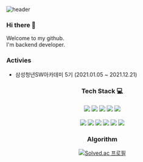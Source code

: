 ![header](https://capsule-render.vercel.app/api?type=rect&color=auto&height=200&section=header&text=YounglinKwon&fontSize=50)

### Hi there 👋 
Welcome to my github.  
I'm backend developer.  

### Activies
- 삼성청년SW아카데미 5기 (2021.01.05 ~ 2021.12.21) 

<div align='center'>
<h3>Tech Stack 💻</h3>

###  <img src="https://img.shields.io/badge/Java-007396?style=flat-square&logo=java&logoColor=white"/> <img src="https://img.shields.io/badge/Python-3776AB?style=flat-square&logo=python&logoColor=white"/> <img src="https://img.shields.io/badge/Javascript-F7DF1E?style=flat-square&logo=javascript&logoColor=black"/> <img src="https://img.shields.io/badge/HTML-E34F26?style=flat-square&logo=html5&logoColor=white"/> <img src="https://img.shields.io/badge/CSS-1572B6?style=flat-square&logo=css3&logoColor=white"/>  

 <img src="https://img.shields.io/badge/SpringBoot-6DB33F?style=flat-square&logo=springboot&logoColor=white"/> <img src="https://img.shields.io/badge/Vue.js-4FC08D?style=flat-square&logo=vue.js&logoColor=white"/> <img src="https://img.shields.io/badge/MySQL-4479A1?style=flat-square&logo=mysql&logoColor=white"/> <img src="https://img.shields.io/badge/AWS-232F3E?style=flat-square&logo=aws&logoColor=white"/> <img src="https://img.shields.io/badge/Linux-FCC624?style=flat-square&logo=linux&logoColor=white"/> <img src="https://img.shields.io/badge/AWS-232F3E?style=flat-square&logo=JPA&logoColor=white"/>
</div>

<div align='center'>
<h3>Algorithm</h3>
</div>  
<div align='center'>
 
[![Solved.ac 프로필](http://mazassumnida.wtf/api/v2/generate_badge?boj=sqk8657)](https://solved.ac/sqk8657)

</div>
